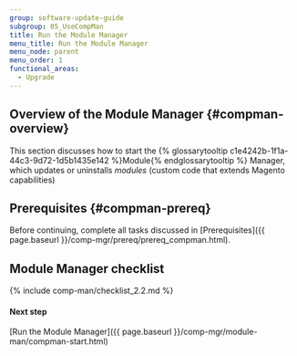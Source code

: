 ```yaml
---
group: software-update-guide
subgroup: 05_UseCompMan
title: Run the Module Manager
menu_title: Run the Module Manager
menu_node: parent
menu_order: 1
functional_areas:
  - Upgrade
---
```


## Overview of the Module Manager {#compman-overview}

This section discusses how to start the {% glossarytooltip c1e4242b-1f1a-44c3-9d72-1d5b1435e142 %}Module{% endglossarytooltip %} Manager, which updates or uninstalls *modules* (custom code that extends Magento capabilities)

## Prerequisites {#compman-prereq}

Before continuing, complete all tasks discussed in [Prerequisites]({{ page.baseurl }}/comp-mgr/prereq/prereq_compman.html).

## Module Manager checklist
{% include comp-man/checklist_2.2.md %}

#### Next step
[Run the Module Manager]({{ page.baseurl }}/comp-mgr/module-man/compman-start.html)
